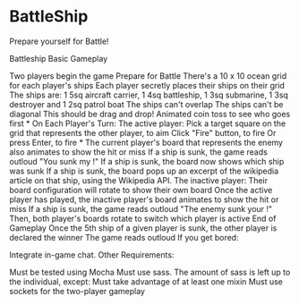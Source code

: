 BattleShip
==========

Prepare yourself for Battle!

Battleship
Basic Gameplay

Two players begin the game
Prepare for Battle
There's a 10 x 10 ocean grid for each player's ships
Each player secretly places their ships on their grid
The ships are: 1 5sq aircraft carrier, 1 4sq battleship, 1 3sq submarine, 1 3sq destroyer and 1 2sq patrol boat
The ships can't overlap
The ships can't be diagonal
This should be drag and drop!
Animated coin toss to see who goes first *
On Each Player's Turn:
The active player:
Pick a target square on the grid that represents the other player, to aim
Click "Fire" button, to fire
Or press Enter, to fire *
The current player's board that represents the enemy also animates to show the hit or miss
If a ship is sunk, the game reads outloud "You sunk my !"
If a ship is sunk, the board now shows which ship was sunk
If a ship is sunk, the board pops up an excerpt of the wikipedia article on that ship, using the Wikipedia API.
The inactive player:
Their board configuration will rotate to show their own board
Once the active player has played, the inactive player's board animates to show the hit or miss
If a ship is sunk, the game reads outloud "The enemy sunk your !"
Then, both player's boards rotate to switch which player is active
End of Gameplay
Once the 5th ship of a given player is sunk, the other player is declared the winner
The game reads outloud
If you get bored:

Integrate in-game chat.
Other Requirements:

Must be tested using Mocha
Must use sass. The amount of sass is left up to the individual, except:
Must take advantage of at least one mixin
Must use sockets for the two-player gameplay

